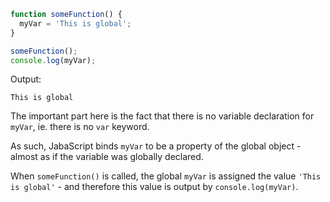 ```js
function someFunction() {
  myVar = 'This is global';
}

someFunction();
console.log(myVar);
```

Output:

```
This is global
```

The important part here is the fact that there is no variable declaration for `myVar`, ie. there is no `var` keyword.

As such, JabaScript binds `myVar` to be a property of the global object - almost as if the variable was globally declared.

When `someFunction()` is called, the global `myVar` is assigned the value `'This is global'` - and therefore this value is output by `console.log(myVar)`.